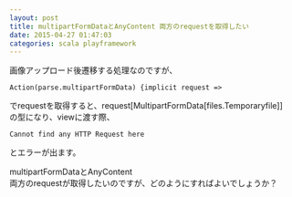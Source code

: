 ```yaml
---
layout: post
title: multipartFormDataとAnyContent 両方のrequestを取得したい
date: 2015-04-27 01:47:03
categories: scala playframework
---
```

<!-- {% raw %} -->
<p>画像アップロード後遷移する処理なのですが、</p>

<pre><code>Action(parse.multipartFormData) {implicit request =&gt;
</code></pre>

<p>でrequestを取得すると、request[MultipartFormData[files.Temporaryfile]]<br>
の型になり、viewに渡す際、</p>

<pre><code>Cannot find any HTTP Request here
</code></pre>

<p>とエラーが出ます。</p>

<p>multipartFormDataとAnyContent<br>
両方のrequestが取得したいのですが、どのようにすればよいでしょうか？</p>
<!-- {% endraw %} -->
